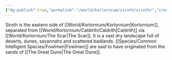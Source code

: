 ```yaml
---
{"dg-publish":true,"permalink":"/world/korlornium/siroth/siroth/","created":"2025-02-25T12:30:42.809-07:00"}
---
```


Siroth is the eastern side of [[World/Korlornium/Korlornium\|Korlornium]], separated from [[World/Korlornium/Caldirth/Caldrith\|Caldrith]] via [[World/Korlornium/The Scar\|The Scar]]. It is a vast dry landscape full of deserts, dunes, savannahs and scattered badlands.
[[Species/Common Intelligent Species/Fowlmen\|Fowlmen]] are said to have originated from the sands of [[The Great Dune\|The Great Dune]].
